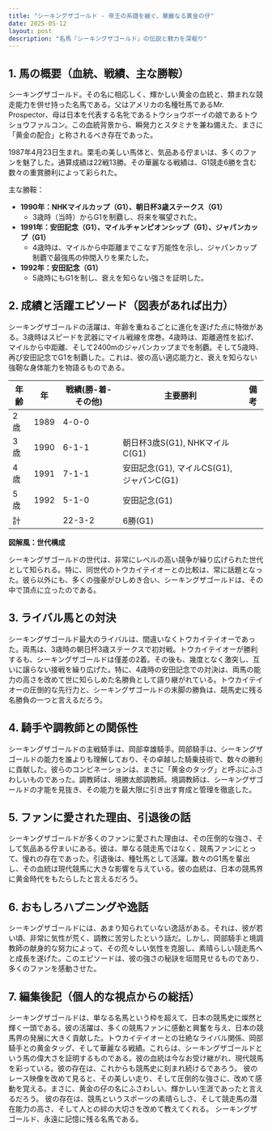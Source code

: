 ```yaml
---
title: "シーキングザゴールド - 帝王の系譜を継ぐ、華麗なる黄金の仔"
date: 2025-05-12
layout: post
description: "名馬『シーキングザゴールド』の伝説と魅力を深堀り"
---
```


## 1. 馬の概要（血統、戦績、主な勝鞍）

シーキングザゴールド。その名に相応しく、輝かしい黄金の血統と、類まれな競走能力を併せ持った名馬である。父はアメリカの名種牡馬であるMr. Prospector、母は日本を代表する名牝であるトウショウボーイの娘であるトウショウファルコン。この血統背景から、瞬発力とスタミナを兼ね備えた、まさに「黄金の配合」と称されるべき存在であった。

1987年4月23日生まれ。栗毛の美しい馬体と、気品ある佇まいは、多くのファンを魅了した。通算成績は22戦13勝。その華麗なる戦績は、G1競走6勝を含む数々の重賞勝利によって彩られた。

主な勝鞍：

* **1990年：NHKマイルカップ（G1）、朝日杯3歳ステークス（G1）**
    * 3歳時（当時）からG1を制覇し、将来を嘱望された。
* **1991年：安田記念（G1）、マイルチャンピオンシップ（G1）、ジャパンカップ（G1）**
    * 4歳時は、マイルから中距離までこなす万能性を示し、ジャパンカップ制覇で最強馬の仲間入りを果たした。
* **1992年：安田記念（G1）**
    * 5歳時にもG1を制し、衰えを知らない強さを証明した。


## 2. 成績と活躍エピソード（図表があれば出力）

シーキングザゴールドの活躍は、年齢を重ねるごとに進化を遂げた点に特徴がある。3歳時はスピードを武器にマイル戦線を席巻。4歳時は、距離適性を拡げ、マイルから中距離、そして2400mのジャパンカップまでを制覇。そして5歳時、再び安田記念でG1を制覇した。これは、彼の高い適応能力と、衰えを知らない強靭な身体能力を物語るものである。

| 年齢 | 年 | 戦績(勝-着-その他) | 主要勝利 | 備考 |
|---|---|---|---|---|
| 2歳 | 1989 | 4-0-0 |  |  |
| 3歳 | 1990 | 6-1-1 | 朝日杯3歳S(G1), NHKマイルC(G1) |  |
| 4歳 | 1991 | 7-1-1 | 安田記念(G1), マイルCS(G1), ジャパンC(G1) |  |
| 5歳 | 1992 | 5-1-0 | 安田記念(G1) |  |
| 計 |  | 22-3-2 | 6勝(G1) |  |


**図解風：世代構成**

シーキングザゴールドの世代は、非常にレベルの高い競争が繰り広げられた世代として知られる。特に、同世代のトウカイテイオーとの比較は、常に話題となった。彼ら以外にも、多くの強豪がひしめき合い、シーキングザゴールドは、その中で頂点に立ったのである。


## 3. ライバル馬との対決

シーキングザゴールド最大のライバルは、間違いなくトウカイテイオーであった。両馬は、3歳時の朝日杯3歳ステークスで初対戦。トウカイテイオーが勝利するも、シーキングザゴールドは僅差の2着。その後も、幾度となく激突し、互いに譲らない接戦を繰り広げた。特に、4歳時の安田記念での対決は、両馬の能力の高さを改めて世に知らしめた名勝負として語り継がれている。トウカイテイオーの圧倒的な先行力と、シーキングザゴールドの末脚の勝負は、競馬史に残る名勝負の一つと言えるだろう。


## 4. 騎手や調教師との関係性

シーキングザゴールドの主戦騎手は、岡部幸雄騎手。岡部騎手は、シーキングザゴールドの能力を誰よりも理解しており、その卓越した騎乗技術で、数々の勝利に貢献した。彼らのコンビネーションは、まさに「黄金のタッグ」と呼ぶにふさわしいものであった。調教師は、境勝太郎調教師。境調教師は、シーキングザゴールドの才能を見抜き、その能力を最大限に引き出す育成と管理を徹底した。


## 5. ファンに愛された理由、引退後の話

シーキングザゴールドが多くのファンに愛された理由は、その圧倒的な強さ、そして気品ある佇まいにある。彼は、単なる競走馬ではなく、競馬ファンにとって、憧れの存在であった。引退後は、種牡馬として活躍。数々のG1馬を輩出し、その血統は現代競馬に大きな影響を与えている。彼の血統は、日本の競馬界に黄金時代をもたらしたと言えるだろう。


## 6. おもしろハプニングや逸話

シーキングザゴールドには、あまり知られていない逸話がある。それは、彼が若い頃、非常に気性が荒く、調教に苦労したという話だ。しかし、岡部騎手と境調教師の献身的な努力によって、その荒々しい気性を克服し、素晴らしい競走馬へと成長を遂げた。このエピソードは、彼の強さの秘訣を垣間見せるものであり、多くのファンを感動させた。


## 7. 編集後記（個人的な視点からの総括）

シーキングザゴールドは、単なる名馬という枠を超えて、日本の競馬史に燦然と輝く一頭である。彼の活躍は、多くの競馬ファンに感動と興奮を与え、日本の競馬界の発展に大きく貢献した。トウカイテイオーとの壮絶なライバル関係、岡部騎手との黄金タッグ、そして華麗なる戦績。これらは、シーキングザゴールドという馬の偉大さを証明するものである。彼の血統は今なお受け継がれ、現代競馬を彩っている。彼の存在は、これからも競馬史に刻まれ続けるであろう。  彼のレース映像を改めて見ると、その美しい走り、そして圧倒的な強さに、改めて感動を覚える。まさに、黄金の仔の名にふさわしい、輝かしい生涯であったと言えるだろう。  彼の存在は、競馬というスポーツの素晴らしさ、そして競走馬の潜在能力の高さ、そして人との絆の大切さを改めて教えてくれる。  シーキングザゴールド、永遠に記憶に残る名馬である。

